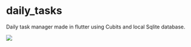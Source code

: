 # daily_tasks
 Daily task manager made in flutter using Cubits and local Sqlite database.

![](addgsm.gif)

